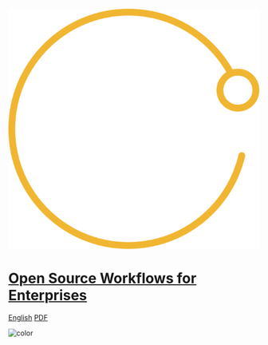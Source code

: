 <!-- _coverpage.md -->

![logo](./img/GitHub-Satellite-Icon.svg ':size=100%')

# [Open Source Workflows for Enterprises](./README)

[English](./README)
[PDF](book.pdf)

![color](#1b1d2a)
